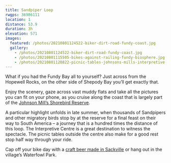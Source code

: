 ```yaml
---
title: Sandpiper Loop
rwgps: 36986111
location: 1
distance: 53.9
duration: 3h
elevation: 571
images:
  featured: /photos/20210801124522-biker-dirt-road-fundy-coast.jpg
  gallery:
    - /photos/20210801124522-biker-dirt-road-fundy-coast.jpg
    - /photos/20210801115505-bikes-against-railing-fundy-biosphere.jpg
    - /photos/20210801120822-picnic-tables-johnsons-mills-interpretive-centre.jpg
---
```

What if you had the Fundy Bay all to yourself? Just across from the Hopewell Rocks, on the other side of Shepody Bay you’ll get exactly that.
<!--More-->

Enjoy the scenery, gaze across vast muddy flats and take all the pictures you can fit on your phone, as you cruise along the coast that is largely part of the [Johnson Mill’s Shorebird Reserve](https://www.natureconservancy.ca/en/where-we-work/new-brunswick/featured-projects/bay-of-fundy/johnsons-mills.html).

A particular highlight unfolds in late summer, when thousands of Sandpipers and other migratory birds stop by at the reserve for a final feast on their way to South America – a journey that is a hundred times the distance of this loop. The Interpretive Centre is a great destination to witness the spectacle. The picnic tables outside the centre also make for a good rest stop half way through your ride.

Cap off your bike day with a [craft beer made in Sackville](https://www.facebook.com/bagtownbrewing/) or hang out in the village’s Waterfowl Park.
